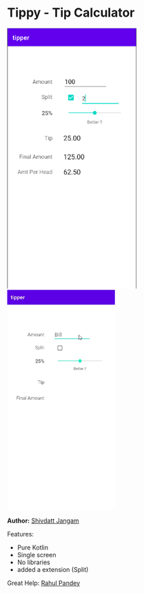 # Tippy - Tip Calculator 

<p float="middle">
    <img src="frame.png" width="300">
    <img src="tippyGif.gif" width="250">
</p>

**Author:** [Shivdatt Jangam](https://www.linkedin.com/in/shivdatt-jangam-96b814254/)

Features:
- Pure Kotlin
- Single screen
- No libraries
- added a extension (Split)

Great Help:
[Rahul Pandey](https://www.youtube.com/rpandey1234)

